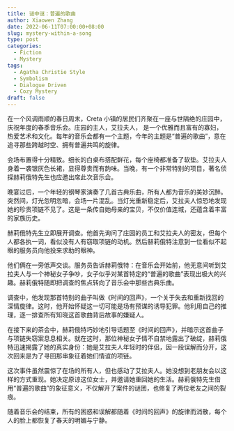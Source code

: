 ```yaml
---
title: 谜中谜：普遍的歌曲
author: Xiaowen Zhang
date: 2022-06-11T07:00:00+08:00
slug: mystery-within-a-song
type: post
categories:
  - Fiction
  - Mystery
tags:
  - Agatha Christie Style
  - Symbolism
  - Dialogue Driven
  - Cozy Mystery
draft: false
---
```


在一个风调雨顺的春日周末，Creta 小镇的居民们齐聚在一座与世隔绝的庄园中，庆祝年度的春季音乐会。庄园的主人，艾拉夫人， 是一个优雅而且富有的寡妇，热爱艺术和文化。每年的音乐会都有一个主题，今年的主题是“普遍的歌曲”，意在追寻那些跨越时空、拥有普遍共鸣的旋律。

会场布置得十分精致。细长的白桌布搭配鲜花，每个座椅都准备了软垫。艾拉夫人身着一袭银灰色长裙，显得尊贵而有韵味。当晚，有一个非常特别的项目，著名侦探赫莉俄特先生也应邀出席此次音乐会。

晚宴过后，一个年轻的钢琴家演奏了几首古典乐曲，所有人都为音乐的美妙沉醉。突然间，灯光忽明忽暗，会场一片混乱。当灯光重新稳定后，艾拉夫人惊恐地发现她的珍贵项链不见了。这是一条传自她母亲的宝贝，不仅价值连城，还蕴含着丰富的家族历史。

赫莉俄特先生立即展开调查。他首先询问了庄园的员工和艾拉夫人的密友，但每个人都各执一词，看似没有人有窃取项链的动机。然后赫莉俄特注意到一位看似不起眼的服务员向他投来求助的眼神。

他们俩在一旁低声交谈。服务员告诉赫莉俄特：在音乐会开始前，他无意间听到艾拉夫人与一个神秘女子争吵，女子似乎对某首特定的“普遍的歌曲”表现出极大的兴趣。赫莉俄特随即把调查的焦点转向了音乐会中那些古典乐曲。

调查中，他发现那首特别的曲子叫做《时间的回声》，一个关于失去和重新找回的深情旋律。这时，他开始怀疑这一切可能是场有预谋的诱导犯罪。他利用自己的推理，逐一排查所有知晓这首歌曲背后故事的嫌疑人。

在接下来的茶会中，赫莉俄特巧妙地引导话题至《时间的回声》，并暗示这首曲子与项链失窃案息息相关。就在这时，那位神秘女子情不自禁地露出了破绽，赫莉俄特迅速揭露了她的真实身份：她是艾拉夫人年轻时的伴侣，因一段误解而分开，这次回来是为了寻回那串象征着她们情谊的项链。

这次事件虽然震惊了在场的所有人，但也感动了艾拉夫人。她没想到老朋友会以这样的方式重现。她决定原谅这位女士，并邀请她重回她的生活。赫莉俄特先生借用“普遍的歌曲”的象征意义，不仅解开了案件的谜团，也修复了两位老友之间的裂痕。

随着音乐会的结束，所有的困惑和误解都随着《时间的回声》的旋律而消散，每个人的脸上都恢复了春天的明媚与宁静。
